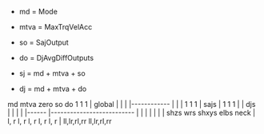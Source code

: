 * md   = Mode
* mtva = MaxTrqVelAcc

* so   = SajOutput
* do   = DjAvgDiffOutputs

* sj   = md + mtva + so
* dj   = md + mtva + do

md mtva zero so do
1  1    1         |  global
                  |  |
                  |  |------------
                  |  |           |
1  1         1    |  sajs        |
1  1            1 |  |           djs
                  |  |           |
                  |  |------     |--------------------------
                  |  |     |     |            |            |
                  |  shzs  wrs   shxys        elbs         neck
                  |  l, r  l, r  l,    r      l,    r      l, r
                  |              ll,lr,rl,rr  ll,lr,rl,rr